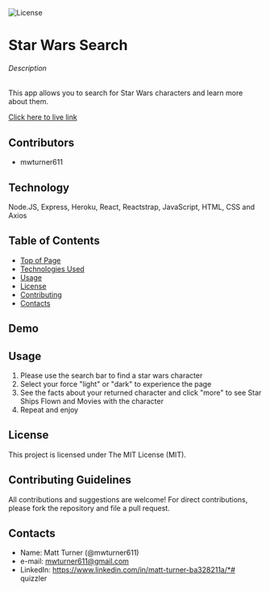 <img alt="License" src="https://img.shields.io/badge/-MIT License-blue">

# Star Wars Search
###### Description
This app allows you to search for Star Wars characters and learn more about them.  

[Click here to live link]()

## Contributors
* mwturner611


## Technology
Node.JS, Express, Heroku, React, Reactstrap, JavaScript, HTML, CSS and Axios 

## Table of Contents
* [Top of Page](#description)
* [Technologies Used](#technologies)
* [Usage](#usage)
* [License](#license)
* [Contributing](#contributing)
* [Contacts](#contacts)

## Demo
<!-- <img src="client/src/images/demo.gif"> -->

## Usage 
1. Please use the search bar to find a star wars character
2. Select your force "light" or "dark" to experience the page
3. See the facts about your returned character and click "more" to see Star Ships Flown and Movies with the character
4. Repeat and enjoy

## License
This project is licensed under The MIT License (MIT).

## Contributing Guidelines
All contributions and suggestions are welcome! For direct contributions, please fork the repository and file a pull request.

## Contacts
* Name: Matt Turner (@mwturner611)
* e-mail: mwturner611@gmail.com
* LinkedIn: https://www.linkedin.com/in/matt-turner-ba328211a/*# quizzler